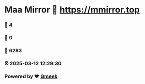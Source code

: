 # Maa Mirror :link: https://mmirror.top 
### :page_facing_up: [4](https://mmirror.top/tag.html) 
### :speech_balloon: 0 
### :hibiscus: 6283 
### :alarm_clock: 2025-03-12 12:29:30 
### Powered by :heart: [Gmeek](https://github.com/Meekdai/Gmeek)
